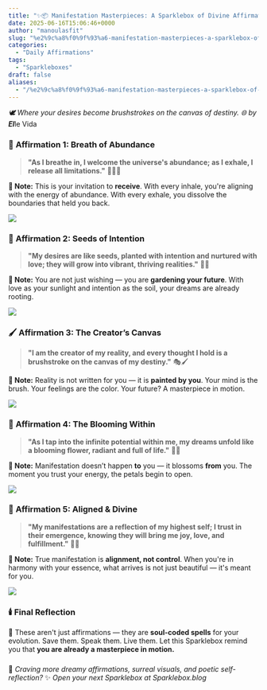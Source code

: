 ```yaml
---
title: "✨📦 Manifestation Masterpieces: A Sparklebox of Divine Affirmations"
date: 2025-06-16T15:06:46+0000
author: "manoulasfit"
slug: "%e2%9c%a8%f0%9f%93%a6-manifestation-masterpieces-a-sparklebox-of-divine-affirmations"
categories:
  - "Daily Affirmations"
tags:
  - "Sparkleboxes"
draft: false
aliases:
  - "/%e2%9c%a8%f0%9f%93%a6-manifestation-masterpieces-a-sparklebox-of-divine-affirmations/"
---
```

*🕊️ Where your desires become brushstrokes on the canvas of destiny.
🌐 by **El***le Vida

### 🌈 **Affirmation 1: Breath of Abundance**

> **"As I breathe in, I welcome the universe's abundance; as I exhale, I release all limitations."** 💆‍♀️🌈

**📝 Note:**
This is your invitation to **receive**. With every inhale, you're aligning with the energy of abundance. With every exhale, you dissolve the boundaries that held you back.

![](/masterpieces1-1024x775.jpg)

### 🌱 **Affirmation 2: Seeds of Intention**

> **"My desires are like seeds, planted with intention and nurtured with love; they will grow into vibrant, thriving realities."** 🌱💚

**📝 Note:**
You are not just wishing — you are **gardening your future**. With love as your sunlight and intention as the soil, your dreams are already rooting.

![](/masterpieces2-1024x775.jpg)

### 🖌️ **Affirmation 3: The Creator’s Canvas**

> **"I am the creator of my reality, and every thought I hold is a brushstroke on the canvas of my destiny."** 🎭🖌️

**📝 Note:**
Reality is not written for you — it is **painted by you**. Your mind is the brush. Your feelings are the color. Your future? A masterpiece in motion.

![](/masterpieces3-1024x775.jpg)

### 🌺 **Affirmation 4: The Blooming Within**

> **"As I tap into the infinite potential within me, my dreams unfold like a blooming flower, radiant and full of life."** 💫🌺

**📝 Note:**
Manifestation doesn’t happen **to** you — it blossoms **from** you. The moment you trust your energy, the petals begin to open.

![](/masterpieces4-1024x775.jpg)

### 🙏 **Affirmation 5: Aligned & Divine**

> **"My manifestations are a reflection of my highest self; I trust in their emergence, knowing they will bring me joy, love, and fulfillment."** 🙏💖

**📝 Note:**
True manifestation is **alignment, not control**. When you're in harmony with your essence, what arrives is not just beautiful — it's meant for you.

![](/masterpieces5-1024x775.jpg)

### 🕯️ **Final Reflection**

🌟 These aren't just affirmations — they are **soul-coded spells** for your evolution. Save them. Speak them. Live them. Let this Sparklebox remind you that **you are already a masterpiece in motion.**

### 

💫 *Craving more dreamy affirmations, surreal visuals, and poetic self-reflection?*
✨ *Open your next Sparklebox at Sparklebox.blog*